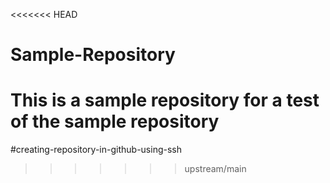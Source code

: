 <<<<<<< HEAD
# Sample-Repository
This is a sample repository
for a test of the sample repository
=======
#creating-repository-in-github-using-ssh
>>>>>>> upstream/main
